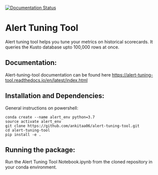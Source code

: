 [![Documentation Status](https://readthedocs.org/projects/chembddb/badge/?version=latest)](https://chembddb.readthedocs.io/en/latest/?badge=latest)

# Alert Tuning Tool
Alert tuning tool helps you tune your metrics on historical scorecards. It queries the Kusto database upto 100,000 rows at once. 
 
## Documentation:
Alert-tuning-tool documentation can be found here https://alert-tuning-tool.readthedocs.io/en/latest/index.html

## Installation and Dependencies:
General instructions on powershell:

    conda create --name alert_env python=3.7
    source activate alert_env
    git clone https://github.com/ankitaa06/alert-tuning-tool.git
    cd alert-tuning-tool
    pip install -e .
    
## Running the package:
Run the Alert Tuning Tool Notebook.ipynb from the cloned repository in your conda environment. 
    
